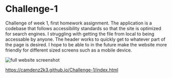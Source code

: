 # Challenge-1
Challenge of week 1, first homework assignment.
The application is a codebase that follows accessibility standards so that the site is optimized for search engines.
I struggling with getting the file from local to being accessable by anyone.
The header works to quickly get to whatever part of the page is desired.
I hope to be able to in the future make the website more friendly for different sized screens such as a mobile device.

![full website screenshot](https://user-images.githubusercontent.com/111203105/189547937-53150f28-99bb-43ea-b3c4-d92ce77dd451.png)

https://camdenz2k3.github.io/Challenge-1/index.html
